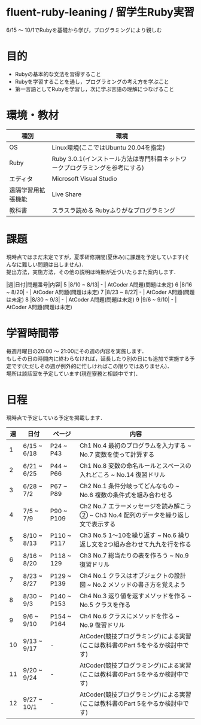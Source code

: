 # fluent-ruby-leaning / 留学生Ruby実習
6/15 〜 10/1でRubyを基礎から学び，プログラミングにより親しむ

# 目的
- Rubyの基本的な文法を習得すること
- Rubyを学習することを通し，プログラミングの考え方を学ぶこと
- 第一言語としてRubyを学習し，次に学ぶ言語の理解につなげること

# 環境・教材

|種別|環境|
|---|----|
|OS |Linux環境(ここではUbuntu 20.04を指定)|
|Ruby| Ruby 3.0.1(インストール方法は専門科目ネットワークプログラミングを参考にする)
|エディタ|Microsoft Visual Studio|
|遠隔学習用拡張機能| Live Share
|教科書|スラスラ読める Rubyふりがなプログラミング

# 課題
現時点ではまだ未定ですが，夏季研修期間(夏休み)に課題を予定しています(そんなに難しい問題は出しません)．  
提出方法，実施方法，その他の説明は時期が近づいたらまた案内します．

|週|日付|問題番号|内容|
5 |8/10 ~ 8/13| - | AtCoder A問題(問題は未定)
6 |8/16 ~ 8/20| - | AtCoder A問題(問題は未定)
7 |8/23 ~ 8/27| - | AtCoder A問題(問題は未定)
8 |8/30 ~ 9/3|  - | AtCoder A問題(問題は未定)
9 |9/6 ~ 9/10|  - | AtCoder A問題(問題は未定)

# 学習時間帯
毎週月曜日の20:00 〜 21:00にその週の内容を実施します．  
もしその日の時間内に終わらなければ，延長したり別の日にも追加で実施する予定です(ただしその週が例外的に忙しければこの限りではありません)．  
場所は談話室を予定しています(現在寮務と相談中です)．

# 日程
現時点で予定している予定を掲載します．

|週|日付|ページ|内容|
|-|----|-----|----|
1 |6/15 ~ 6/18| P24 ~ P43 |Ch1 No.4 最初のプログラムを入力する ~ No.7 変数を使って計算する
2 |6/21 ~ 6/25| P44 ~ P66 |Ch1 No.8 変数の命名ルールとスペースの入れどころ ~ No.14 復習ドリル
3 |6/28 ~ 7/2| P67 ~ P89 |Ch2 No.1 条件分岐ってどんなもの ~ No.6 複数の条件式を組み合わせる
4 |7/5 ~ 7/9| P90 ~ P109 |Ch2 No.7 エラーメッセージを読み解こう② ~ Ch3 No.4 配列のデータを繰り返し文で表示する
5 |8/10 ~ 8/13| P110 ~ P117| Ch3 No.5 1〜10を繰り返す ~ No.6 繰り返し文を2つ組み合わせて九九を行を作る
6 |8/16 ~ 8/20|  P118 ~ 129| Ch3 No.7 総当たりの表を作ろう ~ No.9 復習ドリル
7 |8/23 ~ 8/27| P129 ~ P139| Ch4 No.1 クラスはオブジェクトの設計図 ~ No.2 メソッドの書き方を覚えよう
8 |8/30 ~ 9/3|  P140 ~ P153| Ch4 No.3 返り値を返すメソッドを作る ~ No.5 クラスを作る
9 |9/6 ~ 9/10|  P154 ~ P164|  Ch4 No.6 クラスにメソッドを作る ~ No.9 復習ドリル
10 |9/13 ~ 9/17| - | AtCoder(競技プログラミング)による実習(ここは教科書のPart 5をやるか検討中です)
11 |9/20 ~ 9/24| - | AtCoder(競技プログラミング)による実習(ここは教科書のPart 5をやるか検討中です)
12 |9/27 ~ 10/1| - | AtCoder(競技プログラミング)による実習(ここは教科書のPart 5をやるか検討中です)
